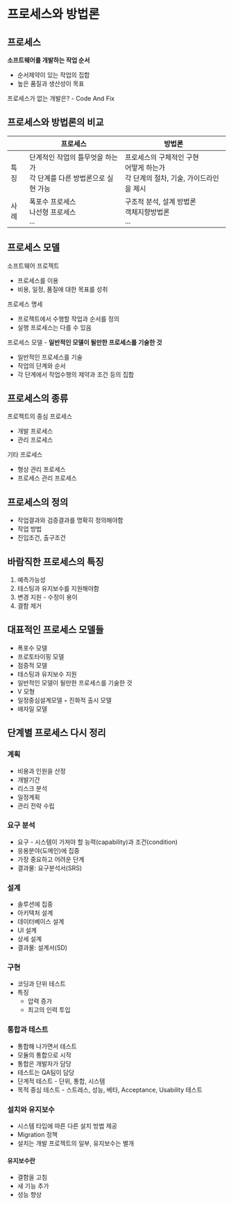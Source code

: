 # 프로세스와 방법론
## 프로세스
__소프트웨어를 개발하는 작업 순서__
+ 순서제약이 있는 작업의 집합
+ 높은 품질과 생산성이 목표

프로세스가 없는 개발은? - Code And Fix

## 프로세스와 방법론의 비교
|  |프로세스|방법론|
|--|------|----|
|특징|단계적인 작업의 틀무엇을 하는가<br>각 단계를 다른 방법론으로 실현 가능|프로세스의 구체적인 구현<br>어떻게 하는가<br>각 단계의 절차, 기술, 가이드라인을 제시|
|사례|폭포수 프로세스<br>나선형 프로세스<br>...|구조적 분석, 설계 방법론<br>객체지향방법론<br>...|

## 프로세스 모델
소프트웨어 프로젝트
+ 프로세스를 이용
+ 비용, 일정, 품질에 대한 목표를 성취

프로세스 명세
+ 프로젝트에서 수행할 작업과 순서를 정의
+ 실행 프로세스는 다를 수 있음

프로세스 모델 - __일반적인 모델이 될만한 프로세스를 기술한 것__
+ 일반적인 프로세스를 기술
+ 작업의 단계와 순서
+ 각 단계에서 작업수행의 제약과 조건 등의 집합

## 프로세스의 종류
프로젝트의 중심 프로세스
+ 개발 프로세스
+ 관리 프로세스

기타 프로세스
+ 형상 관리 프로세스
+ 프로세스 관리 프로세스

## 프로세스의 정의
+ 작업결과와 검증결과를 명확히 정의해야함
+ 작업 방법
+ 진입조건, 출구조건

## 바람직한 프로세스의 특징
1. 예측가능성
2. 테스팅과 유지보수를 지원해야함
3. 변경 지원 - 수정이 용이
4. 결함 제거

## 대표적인 프로세스 모델들
+ 폭포수 모델
+ 프로토타이핑 모델
+ 점증적 모델
+ 테스팅과 유지보수 지원
+ 일반적인 모델이 될만한 프로세스를 기술한 것
+ V 모형
+ 일정중심설계모델 ◦ 진화적 출시 모델
+ 애자일 모델

## 단계별 프로세스 다시 정리
### 계획
+ 비용과 인원을 산정
+ 개발기간
+ 리스크 분석
+ 일정계획
+ 관리 전략 수립

### 요구 분석
+ 요구 - 시스템이 가져야 할 능력(capability)과 조건(condition)
+ 응용분야(도메인)에 집중
+ 가장 중요하고 어려운 단계
+ 결과물: 요구분석서(SRS)

### 설계
+ 솔루션에 집중
+ 아키텍처 설계
+ 데이터베이스 설계
+ UI 설계
+ 상세 설계
+ 결과물: 설계서(SD)

### 구현
+ 코딩과 단위 테스트
+ 특징
    + 압력 증가
    + 최고의 인력 투입

### 통합과 테스트
+ 통합해 나가면서 테스트
+ 모듈의 통합으로 시작
+ 통합은 개발자가 담당
+ 테스트는 QA팀이 담당
+ 단계적 테스트 - 단위, 통합, 시스템
+ 목적 중심 테스트 - 스트레스, 성능, 베타, Acceptance, Usability 테스트

### 설치와 유지보수
+ 시스템 타입에 따른 다른 설치 방법 제공
+ Migration 정책
+ 설치는 개발 프로젝트의 일부, 유지보수는 별개

#### 유지보수란
+ 결함을 고침
+ 새 기능 추가
+ 성능 향상
